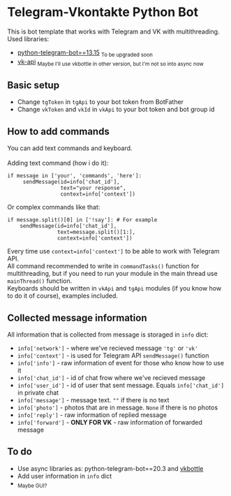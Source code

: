 # Telegram-Vkontakte Python Bot
This is bot template that works with Telegram and VK with multithreading. 
Used libraries:
* [python-telegram-bot==13.15](https://github.com/python-telegram-bot/python-telegram-bot) <sub>To be upgraded soon</sub>
* [vk-api](https://github.com/python273/vk_api) <sub>Maybe I'll use vkbottle in other version, but I'm not so into async now</sub>

## Basic setup
* Change ```tgToken``` in ```tgApi``` to your bot token from BotFather
* Change ```vkToken``` and ```vkId``` in ```vkApi``` to your bot token and bot group id

## How to add commands
You can add text commands and keyboard. 
<br><br>
Adding text command (how i do it):
```
if message in ['your', 'commands', 'here']:
     sendMessage(id=info['chat_id'], 
                 text="your response", 
                 context=info['context'])
```
Or complex commands like that:
```
if message.split()[0] in ['!say']: # For example
    sendMessage(id=info['chat_id'], 
                text=message.split()[1:], 
                context=info['context'])
```
Every time use ```context=info['context']``` to be able to work with Telegram API.<br>
All command recommended to write in ```commandTasks()``` function for multithreading, but if you need to run your module in the main thread use ```mainThread()``` function.<br>
Keyboards should be written in ```vkApi``` and ```tgApi``` modules (if you know how to do it of course), examples included.

## Collected message information
All information that is collected from message is storaged in ```info``` dict:<br>
+ ```info['network']``` - where we've recieved message ```'tg'``` or ```'vk'```
+ ```info['context']``` - is used for Telegram API ```sendMessage()``` function
+ ```info['info']``` - raw information of event for those who know how to use it
+ ```info['chat_id']``` - id of chat frow where we've recieved message
+ ```info['user_id']``` - id of user that sent message. Equals ```info['chat_id']``` in private chat
+ ```info['message']``` - message text. ```""``` if there is no text
+ ```info['photo']``` - photos that are in message.  ```None``` if there is no photos
+ ```info['reply']``` - raw information of replied message
+ ```info['forward']``` - **ONLY FOR VK** - raw information of forwarded message

## To do
+ Use async libraries as: python-telegram-bot==20.3 and [vkbottle](https://github.com/vkbottle/vkbottle)
+ Add user information in ```info``` dict
+ <sub>Maybe GUI?</sub>
